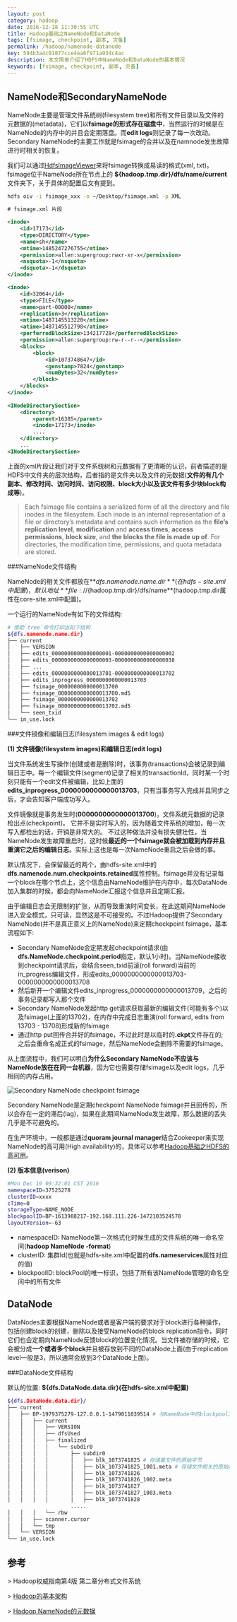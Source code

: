 ```yaml
---
layout: post
category: hadoop
date: 2016-12-18 11:30:55 UTC
title: Hadoop基础之NameNode和DataNode
tags: [fsimage, checkpoint, 副本, 灾备]
permalink: /hadoop/namenode-datanode
key: 594b3a4c01877cce4ea6f971a934c4ac
description: 本文简单介绍了HDFS中NameNode和DataNode的基本情况 
keywords: [fsimage, checkpoint, 副本, 灾备]
---
```


## NameNode和SecondaryNameNode

NameNode主要是管理文件系统树(filesystem tree)和所有文件目录以及文件的元数据的(metadata)，它们以<b class="highlight">fsimage的形式存在磁盘中</b>，当然运行的时候是在NameNode的内存中的并且会定期落盘。而**edit logs**则记录了每一次改动。Secondary NameNode的主要工作就是fsimage的合并以及在namnode发生故障进行时相关的恢复。

我们可以通过[HdfsImageViewer](http://hadoop.apache.org/docs/r2.7.2/hadoop-project-dist/hadoop-hdfs/HdfsImageViewer.html)来将fsimage转换成易读的格式(xml, txt)。 fsimage位于NameNode所在节点上的
**${hadoop.tmp.dir}/dfs/name/current**文件夹下，关于具体的配置后文有提到。

```bash
hdfs oiv -i fsimage_xxx -o ~/Desktop/fsimage.xml -p XML
```

```xml
# fsimage.xml 片段

<inode>
    <id>17173</id>
    <type>DIRECTORY</type>
    <name>sh</name>
    <mtime>1485247276755</mtime>
    <permission>allen:supergroup:rwxr-xr-x</permission>
    <nsquota>-1</nsquota>
    <dsquota>-1</dsquota>
</inode>

<inode>
    <id>32064</id>
    <type>FILE</type>
    <name>part-00000</name>
    <replication>3</replication>
    <mtime>1487145513220</mtime>
    <atime>1487145512798</atime>
    <perferredBlockSize>134217728</perferredBlockSize>
    <permission>allen:supergroup:rw-r--r--</permission>
    <blocks>
        <block>
            <id>1073748647</id>
            <genstamp>7824</genstamp>
            <numBytes>32</numBytes>
        </block>
    </blocks>
</inode>
        
<INodeDirectorySection>
    <directory>
        <parent>16385</parent>
        <inode>17173</inode>
        ....
    </directory>
    ...
<INodeDirectorySection>
```

上面的xml片段让我们对于文件系统树和元数据有了更清晰的认识，前者描述的是HDFS中文件夹的层次结构，后者指的是文件夹以及文件的元数据(<b class="highlight">文件的有几个副本、修改时间、访问时间、访问权限、block大小以及该文件有多少块block构成等</b>)。

> Each fsimage file contains a serialized form of all the directory and file inodes in the filesystem. Each inode is an internal representation of a file or directory’s metadata and contains such information as the **file’s replication level**, **modification** and **access times**, **access permissions**, **block size**, and **the blocks the file is made up of**. For directories, the modification time, permissions, and quota metadata are stored.

###NameNode文件结构

NameNode的相关文件都放在**${dfs.namenode.name.dir}**(在hdfs-site.xml中配置)，默认地址**file://${hadoop.tmp.dir}/dfs/name**(hadoop.tmp.dir属性在core-site.xml中配置)。

一个运行的NameNode有如下的文件结构:

```bash
# 借助`tree`命令打印出如下结构
${dfs.namenode.name.dir} 
├── current
│   ├── VERSION
│   ├── edits_0000000000000000001-0000000000000000002
│   ├── edits_0000000000000000003-0000000000000000038
│   ├── ...
│   ├── edits_0000000000000013701-0000000000000013702
│   ├── edits_inprogress_0000000000000013703
│   ├── fsimage_0000000000000013700
│   ├── fsimage_0000000000000013700.md5
│   ├── fsimage_0000000000000013702
│   ├── fsimage_0000000000000013702.md5
│   └── seen_txid
└── in_use.lock
```

###文件镜像和编辑日志(filesystem images & edit logs)

<b class="highlight">(1) 文件镜像(filesystem images)和编辑日志(edit logs)</b>

当文件系统发生写操作(创建或者是删除)时，该事务(transactions)会被记录到编辑日志中。每一个编辑文件(segment)记录了相关的transactionId，同时某一个时刻只能有一个edit文件被编辑，比如上面的**edits_inprogress_0000000000000013703**，只有当事务写入完成并且同步之后，才会告知客户端成功写入。

文件镜像就是事务发生时(**0000000000000013700**)，文件系统元数据的记录检出点(checkpoint)</b>。
它并不是实时写入的，因为随着文件系统的增加，每一次写入都检出的话，开销是非常大的。
不过这种做法并没有损失健壮性，当NameNode发生故障重启时，这时候**最近的一个fsimage就会被加载到内存并且重演它之后的编辑日志**。实际上这也是每一次NameNode重启之后会做的事。

默认情况下，会保留最近的两个，由hdfs-site.xml中的**dfs.namenode.num.checkpoints.retained**属性控制。fsimage并没有记录每一个block在哪个节点上，这个信息由NameNode维护在内存中，每次DataNode加入集群的时候，都会向NameNode汇报这个信息并且定期汇报。

由于编辑日志会无限制的扩张，从而导致重演时间变长，在此这期间NameNode进入安全模式，只可读，显然这是不可接受的。不过Hadoop提供了Secondary NameNode(并不是真正意义上的NameNode)来定期checkpoint fsimage，基本流程如下:

<ul class="item">
    <li>
Secondary NameNode会定期发起checkpoint请求(由<b>dfs.NameNode.checkpoint.period</b>指定，默认1小时)。当NameNode接收到checkpoint请求后，会结合seen_txid前滚(roll forward)当前的in_progress编辑文件，形成edits_0000000000000013703-0000000000000013708
    </li>
    <li>
然后新开一个编辑文件edits_inprogress_0000000000000013709，之后的事务记录都写入那个文件    
    </li>
    <li>
Secondary  NameNode发起http get请求获取最新的编辑文件(可能有多个)以及fsimage(上面的13702)，在内存中完成日志重演(roll forward, edits from 13703 - 13708)形成新的fsimage
    </li>
    <li>
通过http put回传合并好的fsimage，不过此时是以临时的<b>.ckpt</b>文件存在的; 之后会重命名成正式的fsimage，然后NameNode会删除不需要的fsimage。
    </li>
</ul>


从上面流程中，我们可以明白**为什么Secondary NameNode不应该与NameNode放在在同一台机器**，因为它也需要存储fsimage以及edit logs，几乎相同的内存占用。

![Secondary NameNode checkpoint fsimage](http://static.zybuluo.com/jacoffee/m5xcuc0yz5lh77xhs4bd3lnz/image_1b98g4ecm1ig7h221knk1chjbhg9.png)

Secondary NameNode是定期checkpoint NameNode fsimage并且回传的，所以会存在一定的滞后(lag)，如果在此期间NameNode发生故障，那么数据的丢失几乎是不可避免的。

在生产环境中，一般都是通过**quoram journal manager**结合Zookeeper来实现NameNode的高可用(High availability)的，具体可以参考[Hadoop基础之HDFS的高可用](/hadoop/hdfs-ha)。

<b class="highlight">(2) 版本信息(verison)</b>

```bash
#Mon Dec 19 09:32:01 CST 2016
namespaceID=37525278 
clusterID=xxxx
cTime=0
storageType=NAME_NODE
blockpoolID=BP-1613988217-192.168.111.226-1472103524578
layoutVersion=-63
```

<ul class="item">
    <li>
namespaceID: NameNode第一次格式化时候生成的文件系统的唯一命名空间(<b>hadoop NameNode -format</b>)   
    </li>
    <li>
clusterID: 集群Id(也就是hdfs-site.xml中配置的<b>dfs.nameservices</b>属性对应的值)
    </li>
    <li>
blockpoolID: blockPool的唯一标识，包括了所有该NameNode管理的命名空间中的所有文件
    </li>
</ul>



## DataNode

DataNodes主要根据NameNode或者是客户端的要求对于block进行各种操作，包括创建block的创建，删除以及接受NameNode的block replication指令，同时它们也会定期向NameNode反馈block的位置变化情况。当文件被存储的时候，它会被分成**一个或者多个block**并且被存放到不同的DataNode上面(由于replication level一般是3，所以通常会放到3个DataNode上面)。

###DataNode文件结构

默认的位置: **${dfs.DataNode.data.dir}(在hdfs-site.xml中配置)**

```bash
${dfs.DataNode.data.dir}/
├── current
│   ├── BP-1979375279-127.0.0.1-1479011039514 # 与NameNode中的blockpoolID相对应
│   │   ├── current
│   │   │   ├── VERSION
│   │   │   ├── dfsUsed
│   │   │   ├── finalized
│   │   │   │   └── subdir0
│   │   │   │       ├── subdir0
│   │   │   │       │   ├── blk_1073741825 # 存储着文件的原始字节
│   │   │   │       │   ├── blk_1073741825_1001.meta # 存储文件相关的原始数据
│   │   │   │       │   ├── blk_1073741826
│   │   │   │       │   ├── blk_1073741826_1002.meta
│   │   │   │       │   ├── blk_1073741827
│   │   │   │       │   ├── blk_1073741827_1003.meta
│   │   │   │       │   ├── blk_1073741828
                    .....
│   │   │   └── rbw
│   │   ├── scanner.cursor
│   │   └── tmp
│   └── VERSION
└── in_use.lock
```

## 参考

\> Hadoop权威指南第4版 第二章分布式文件系统

\> [Hadoop的基本架构](https://hadoop.apache.org/docs/stable/hadoop-project-dist/hadoop-hdfs/HdfsDesign.html)

\> [Hadoop NameNode的元数据](http://stackoverflow.com/questions/6267219/hadoop-NameNode-metadata)